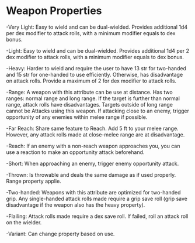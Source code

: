 # Weapon Properties

-Very Light: Easy to wield and can be dual-wielded. Provides additional 1d4 per dex modifier to attack rolls, with a minimum modifier equals to dex bonus.

-Light: Easy to wield and can be dual-wielded. Provides additional 1d4 per 2 dex modifier to attack rolls, with a minimum modifier equals to dex bonus.

-Heavy: Harder to wield and require the user to have 13 str for two-handed and 15 str for one-handed to use efficiently. Otherwise, has disadvantage on attack rolls. Provide a maximum of 2 for dex modifier to attack rolls.

-Range: A weapon with this attribute can be use at distance. Has two ranges: normal range and long range. If the target is further than normal range, attack rolls have disadvantages. Targets outside of long range cannot be Attacks using this weapon. If attacking close to an enemy, trigger opportunity of any enemies within melee range if possible.

-Far Reach: Share same feature to Reach. Add 5 ft to your melee range. However, any attack rolls made at close-melee range are at disadvantage.

-Reach: If an enemy with a non-reach weapon approaches you, you can use a reaction to make an opportunity attack beforehand.

-Short: When approaching an enemy, trigger enemy opportunity attack.

-Thrown: Is throwable and deals the same damage as if used properly. Range property applie.

-Two-handed: Weapons with this attribute are optimized for two-handed grip. Any single-handed attack rolls made require a grip save roll (grip save disadvantage if the weapon also has the heavy property).

-Flailing: Attack rolls made require a dex save roll. If failed, roll an attack roll on the wielder.

-Variant: Can change property based on use.
